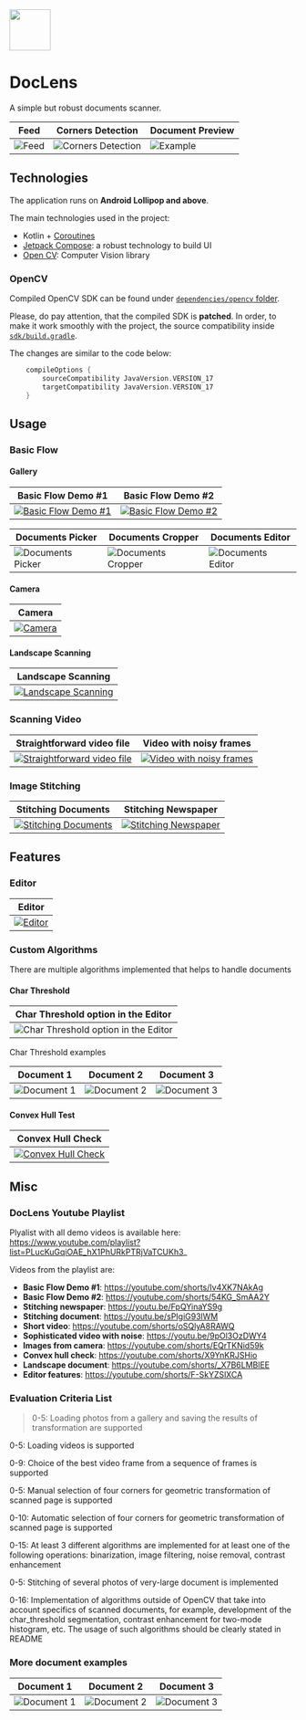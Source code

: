 <img src="/images/logo.png" width="72" height="72">

# DocLens

A simple but robust documents scanner.

| Feed                               | Corners Detection                                    | Document Preview                                     |
|------------------------------------|------------------------------------------------------|------------------------------------------------------|
| ![Feed](./images/doclens_feed.png) | ![Corners Detection](./images/doclens_cropper_2.png) | ![Example](./images/doclens_document_preview_2.jpg)  |


## Technologies

The application runs on **Android Lollipop and above**.

The main technologies used in the project:

- Kotlin + [Coroutines](https://kotlinlang.org/docs/coroutines-overview.html)
- [Jetpack Compose](https://developer.android.com/jetpack/compose): a robust technology to build UI
- [Open CV](https://opencv.org/): Computer Vision library

### OpenCV

Compiled OpenCV SDK can be found under [`dependencies/opencv` folder](./dependencies/opencv).

Please, do pay attention, that the compiled SDK is **patched**.
In order, to make it work smoothly with the project, the source compatibility inside [`sdk/build.gradle`](./dependencies/opencv/sdk/build.gradle).

The changes are similar to the code below:

```groovy
    compileOptions {
        sourceCompatibility JavaVersion.VERSION_17
        targetCompatibility JavaVersion.VERSION_17
    }
```

## Usage

### Basic Flow

#### Gallery

| Basic Flow Demo #1                                                                                                 | Basic Flow Demo #2                                                                                                 |
|--------------------------------------------------------------------------------------------------------------------|--------------------------------------------------------------------------------------------------------------------|
| [![Basic Flow Demo #1](https://img.youtube.com/vi/Iv4XK7NAkAg/0.jpg)](https://www.youtube.com/watch?v=Iv4XK7NAkAg) | [![Basic Flow Demo #2](https://img.youtube.com/vi/54KG_SmAA2Y/0.jpg)](https://www.youtube.com/watch?v=54KG_SmAA2Y) |

| Documents Picker                                      | Documents Cropper                                           | Documents Editor                                          |
|-------------------------------------------------------|-------------------------------------------------------------|-----------------------------------------------------------|
| ![Documents Picker](./images/doclens_stitching_1.png) | ![Documents Cropper](./images/doclens_document_cropper.png) | ![Documents Editor](./images/doclens_document_editor.png) |

#### Camera

| Camera                                                                                                 |
|--------------------------------------------------------------------------------------------------------|
| [![Camera](https://img.youtube.com/vi/EQrTKNid59k/0.jpg)](https://www.youtube.com/watch?v=EQrTKNid59k) |

#### Landscape Scanning

| Landscape Scanning                                                                                                 |
|--------------------------------------------------------------------------------------------------------------------|
| [![Landscape Scanning](https://img.youtube.com/vi/_X7B6LMBlEE/0.jpg)](https://www.youtube.com/watch?v=_X7B6LMBlEE) |

### Scanning Video

| Straightforward video file                                                                                                 | Video with noisy frames                                                                                                 |
|----------------------------------------------------------------------------------------------------------------------------|-------------------------------------------------------------------------------------------------------------------------|
| [![Straightforward video file](https://img.youtube.com/vi/oSQlyA8RAWQ/0.jpg)](https://www.youtube.com/watch?v=oSQlyA8RAWQ) | [![Video with noisy frames](https://img.youtube.com/vi/9pOl3OzDWY4/0.jpg)](https://www.youtube.com/watch?v=9pOl3OzDWY4) |

### Image Stitching

| Stitching Documents                                                                                                 | Stitching Newspaper                                                                                                 |
|---------------------------------------------------------------------------------------------------------------------|---------------------------------------------------------------------------------------------------------------------|
| [![Stitching Documents](https://img.youtube.com/vi/sPIgiG93lWM/0.jpg)](https://www.youtube.com/watch?v=sPIgiG93lWM) | [![Stitching Newspaper](https://img.youtube.com/vi/FpQYinaYS9g/0.jpg)](https://www.youtube.com/watch?v=FpQYinaYS9g) |

## Features

### Editor

| Editor                                                                                                 |
|--------------------------------------------------------------------------------------------------------|
| [![Editor](https://img.youtube.com/vi/F-SkYZSlXCA/0.jpg)](https://www.youtube.com/watch?v=F-SkYZSlXCA) |

### Custom Algorithms

There are multiple algorithms implemented that helps to handle documents

#### Char Threshold

| Char Threshold option in the Editor                                                |
|------------------------------------------------------------------------------------|
| ![Char Threshold option in the Editor](./images/doclens_char_thershold_editor.png) |


Char Threshold examples

| Document 1                                                  | Document 2                                                  | Document 3                                                  |
|-------------------------------------------------------------|-------------------------------------------------------------|-------------------------------------------------------------|
| ![Document 1](./images/doclens_char_threshold_sample_1.jpg) | ![Document 2](./images/doclens_char_threshold_sample_2.jpg) | ![Document 3](./images/doclens_char_threshold_sample_3.jpg) |

#### Convex Hull Test

| Convex Hull Check                                                                                                 |
|-------------------------------------------------------------------------------------------------------------------|
| [![Convex Hull Check](https://img.youtube.com/vi/X9YnKRJSHio/0.jpg)](https://www.youtube.com/watch?v=X9YnKRJSHio) |


## Misc

### DocLens Youtube Playlist

Plyalist with all demo videos is available here: https://www.youtube.com/playlist?list=PLucKuGqiOAE_hX1PhURkPTRjVaTCUKh3_

Videos from the playlist are:

- **Basic Flow Demo #1**: https://youtube.com/shorts/Iv4XK7NAkAg
- **Basic Flow Demo #2**: https://youtube.com/shorts/54KG_SmAA2Y
- **Stitching newspaper**: https://youtu.be/FpQYinaYS9g
- **Stitching document**: https://youtu.be/sPIgiG93lWM
- **Short video**: https://youtube.com/shorts/oSQlyA8RAWQ
- **Sophisticated video with noise**: https://youtu.be/9pOl3OzDWY4
- **Images from camera**: https://youtube.com/shorts/EQrTKNid59k
- **Convex hull check**: https://youtube.com/shorts/X9YnKRJSHio
- **Landscape document**: https://youtube.com/shorts/_X7B6LMBlEE
- **Editor features**: https://youtube.com/shorts/F-SkYZSlXCA

### Evaluation Criteria List

> 0-5: Loading photos from a gallery and saving the results of transformation are supported



0-5: Loading videos is supported

0-9: Choice of the best video frame from a sequence of frames is supported

0-5: Manual selection of four corners for geometric transformation of scanned page is supported

0-10: Automatic selection of four corners for geometric transformation of scanned page is supported

0-15: At least 3 different algorithms are implemented for at least one of the following operations: binarization, image filtering, noise removal, contrast enhancement

0-5: Stitching of several photos of very-large document is implemented

0-16: Implementation of algorithms outside of OpenCV that take into account specifics of scanned documents, for example, development of the char_threshold segmentation, contrast enhancement for two-mode histogram, etc. The usage of such algorithms should be clearly stated in README

### More document examples

| Document 1                                    | Document 2                                    | Document 3                                    |
|-----------------------------------------------|-----------------------------------------------|-----------------------------------------------|
| ![Document 1](./images/document_example1.jpg) | ![Document 2](./images/document_example2.jpg) | ![Document 3](./images/document_example3.jpg) |

